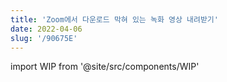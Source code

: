 ```yaml
---
title: 'Zoom에서 다운로드 막혀 있는 녹화 영상 내려받기'
date: 2022-04-06
slug: '/90675E'
---
```


import WIP from '@site/src/components/WIP'

<WIP />
